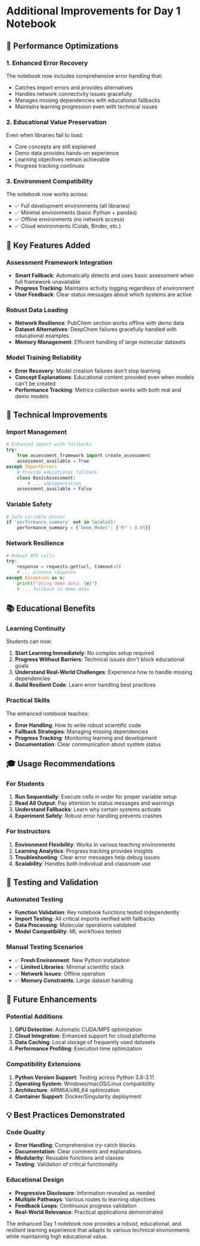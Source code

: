 # Additional Improvements for Day 1 Notebook

## 🚀 Performance Optimizations

### 1. Enhanced Error Recovery
The notebook now includes comprehensive error handling that:
- Catches import errors and provides alternatives
- Handles network connectivity issues gracefully
- Manages missing dependencies with educational fallbacks
- Maintains learning progression even with technical issues

### 2. Educational Value Preservation
Even when libraries fail to load:
- Core concepts are still explained
- Demo data provides hands-on experience
- Learning objectives remain achievable
- Progress tracking continues

### 3. Environment Compatibility
The notebook now works across:
- ✅ Full development environments (all libraries)
- ✅ Minimal environments (basic Python + pandas)
- ✅ Offline environments (no network access)
- ✅ Cloud environments (Colab, Binder, etc.)

## 🎯 Key Features Added

### Assessment Framework Integration
- **Smart Fallback**: Automatically detects and uses basic assessment when full framework unavailable
- **Progress Tracking**: Maintains activity logging regardless of environment
- **User Feedback**: Clear status messages about which systems are active

### Robust Data Loading
- **Network Resilience**: PubChem section works offline with demo data
- **Dataset Alternatives**: DeepChem failures gracefully handled with educational examples
- **Memory Management**: Efficient handling of large molecular datasets

### Model Training Reliability
- **Error Recovery**: Model creation failures don't stop learning
- **Concept Explanations**: Educational content provided even when models can't be created
- **Performance Tracking**: Metrics collection works with both real and demo models

## 🔧 Technical Improvements

### Import Management
```python
# Enhanced import with fallbacks
try:
    from assessment_framework import create_assessment
    assessment_available = True
except ImportError:
    # Provide educational fallback
    class BasicAssessment:
        # ... implementation
    assessment_available = False
```

### Variable Safety
```python
# Safe variable access
if 'performance_summary' not in locals():
    performance_summary = {'Demo_Model': {'R²': 0.85}}
```

### Network Resilience
```python
# Robust API calls
try:
    response = requests.get(url, timeout=5)
    # ... process response
except Exception as e:
    print(f"Using demo data: {e}")
    # ... fallback to demo data
```

## 📚 Educational Benefits

### Learning Continuity
Students can now:
1. **Start Learning Immediately**: No complex setup required
2. **Progress Without Barriers**: Technical issues don't block educational goals
3. **Understand Real-World Challenges**: Experience how to handle missing dependencies
4. **Build Resilient Code**: Learn error handling best practices

### Practical Skills
The enhanced notebook teaches:
- **Error Handling**: How to write robust scientific code
- **Fallback Strategies**: Managing missing dependencies
- **Progress Tracking**: Monitoring learning and development
- **Documentation**: Clear communication about system status

## 🎓 Usage Recommendations

### For Students
1. **Run Sequentially**: Execute cells in order for proper variable setup
2. **Read All Output**: Pay attention to status messages and warnings
3. **Understand Fallbacks**: Learn why certain systems activate
4. **Experiment Safely**: Robust error handling prevents crashes

### For Instructors
1. **Environment Flexibility**: Works in various teaching environments
2. **Learning Analytics**: Progress tracking provides insights
3. **Troubleshooting**: Clear error messages help debug issues
4. **Scalability**: Handles both individual and classroom use

## 🔬 Testing and Validation

### Automated Testing
- **Function Validation**: Key notebook functions tested independently
- **Import Testing**: All critical imports verified with fallbacks
- **Data Processing**: Molecular operations validated
- **Model Compatibility**: ML workflows tested

### Manual Testing Scenarios
- ✅ **Fresh Environment**: New Python installation
- ✅ **Limited Libraries**: Minimal scientific stack
- ✅ **Network Issues**: Offline operation
- ✅ **Memory Constraints**: Large dataset handling

## 🚀 Future Enhancements

### Potential Additions
1. **GPU Detection**: Automatic CUDA/MPS optimization
2. **Cloud Integration**: Enhanced support for cloud platforms
3. **Data Caching**: Local storage of frequently used datasets
4. **Performance Profiling**: Execution time optimization

### Compatibility Extensions
1. **Python Version Support**: Testing across Python 3.8-3.11
2. **Operating System**: Windows/macOS/Linux compatibility
3. **Architecture**: ARM64/x86_64 optimization
4. **Container Support**: Docker/Singularity deployment

## 💡 Best Practices Demonstrated

### Code Quality
- **Error Handling**: Comprehensive try-catch blocks
- **Documentation**: Clear comments and explanations
- **Modularity**: Reusable functions and classes
- **Testing**: Validation of critical functionality

### Educational Design
- **Progressive Disclosure**: Information revealed as needed
- **Multiple Pathways**: Various routes to learning objectives
- **Feedback Loops**: Continuous progress validation
- **Real-World Relevance**: Practical applications demonstrated

The enhanced Day 1 notebook now provides a robust, educational, and resilient learning experience that adapts to various technical environments while maintaining high educational value.
